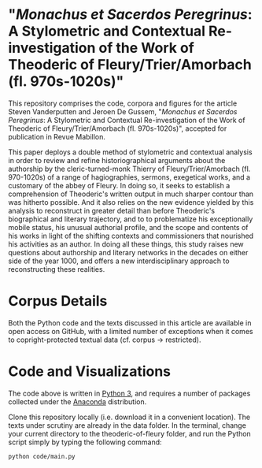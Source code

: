 # "*Monachus et Sacerdos Peregrinus*: A Stylometric and Contextual Re-investigation of the Work of Theoderic of Fleury/Trier/Amorbach (fl. 970s-1020s)"

This repository comprises the code, corpora and figures for the article Steven Vanderputten and Jeroen De Gussem, "*Monachus et Sacerdos Peregrinus*: A Stylometric and Contextual Re-investigation of the Work of Theoderic of Fleury/Trier/Amorbach (fl. 970s-1020s)", accepted for publication in Revue Mabillon.

This paper deploys a double method of stylometric and contextual analysis in order to review and refine historiographical arguments about the authorship by the cleric-turned-monk Thierry of Fleury/Trier/Amorbach (fl. 970-1020s) of a range of hagiographies, sermons, exegetical works, and a customary of the abbey of Fleury. In doing so, it seeks to establish a comprehension of Theoderic's written output in much sharper contour than was hitherto possible. And it also relies on the new evidence yielded by this analysis to reconstruct in greater detail than before Theoderic's biographical and literary trajectory, and to to problematize his exceptionally mobile status, his unusual authorial profile, and the scope and contents of his works in light of the shifting contexts and commissioners that nourished his activities as an author. In doing all these things, this study raises new questions about authorship and literary networks in the decades on either side of the year 1000, and offers a new interdisciplinary approach to reconstructing these realities.

# Corpus Details

Both the Python code and the texts discussed in this article are available in open access on GitHub, with a limited number of exceptions when it comes to copright-protected textual data (cf. corpus -> restricted).

# Code and Visualizations

The code above is written in [Python 3](https://www.python.org/downloads/release/python-360/), and requires a number of packages collected under the [Anaconda](https://www.continuum.io/downloads) distribution. 

Clone this repository locally (i.e. download it in a convenient location). The texts under scrutiny are already in the data folder. In the terminal, change your current directory to the theoderic-of-fleury folder, and run the Python script simply by typing the following command:

```python code/main.py```